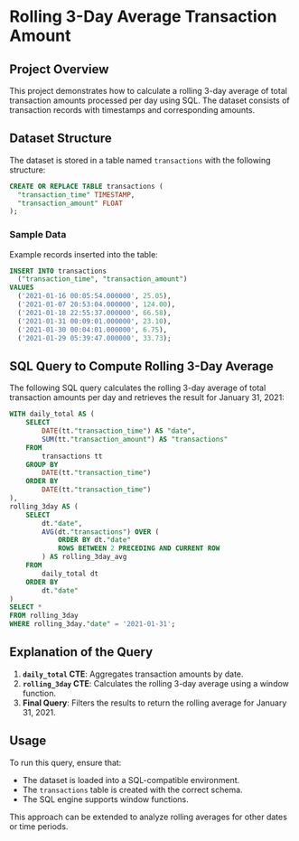 # Rolling 3-Day Average Transaction Amount

## Project Overview
This project demonstrates how to calculate a rolling 3-day average of total transaction amounts processed per day using SQL. The dataset consists of transaction records with timestamps and corresponding amounts.

## Dataset Structure
The dataset is stored in a table named `transactions` with the following structure:

```sql
CREATE OR REPLACE TABLE transactions (
  "transaction_time" TIMESTAMP,
  "transaction_amount" FLOAT
);
```

### Sample Data
Example records inserted into the table:

```sql
INSERT INTO transactions
  ("transaction_time", "transaction_amount")
VALUES
  ('2021-01-16 00:05:54.000000', 25.05),
  ('2021-01-07 20:53:04.000000', 124.00),
  ('2021-01-18 22:55:37.000000', 66.58),
  ('2021-01-31 00:09:01.000000', 23.10),
  ('2021-01-30 00:04:01.000000', 6.75),
  ('2021-01-29 05:39:47.000000', 33.73);
```

## SQL Query to Compute Rolling 3-Day Average
The following SQL query calculates the rolling 3-day average of total transaction amounts per day and retrieves the result for January 31, 2021:

```sql
WITH daily_total AS (
    SELECT 
        DATE(tt."transaction_time") AS "date",
        SUM(tt."transaction_amount") AS "transactions"
    FROM 
        transactions tt
    GROUP BY
        DATE(tt."transaction_time")
    ORDER BY 
        DATE(tt."transaction_time")
),
rolling_3day AS (
    SELECT 
        dt."date",
        AVG(dt."transactions") OVER (
            ORDER BY dt."date"
            ROWS BETWEEN 2 PRECEDING AND CURRENT ROW
        ) AS rolling_3day_avg
    FROM
        daily_total dt
    ORDER BY
        dt."date"
)
SELECT *
FROM rolling_3day
WHERE rolling_3day."date" = '2021-01-31';
```

## Explanation of the Query
1. **`daily_total` CTE**: Aggregates transaction amounts by date.
2. **`rolling_3day` CTE**: Calculates the rolling 3-day average using a window function.
3. **Final Query**: Filters the results to return the rolling average for January 31, 2021.

## Usage
To run this query, ensure that:
- The dataset is loaded into a SQL-compatible environment.
- The `transactions` table is created with the correct schema.
- The SQL engine supports window functions.

This approach can be extended to analyze rolling averages for other dates or time periods.
